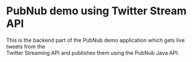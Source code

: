 # PubNub demo using Twitter Stream API

This is the backend part of the PubNub demo application which gets live tweets from the  
Twitter Streaming API and publishes them using the PubNub Java API.  
